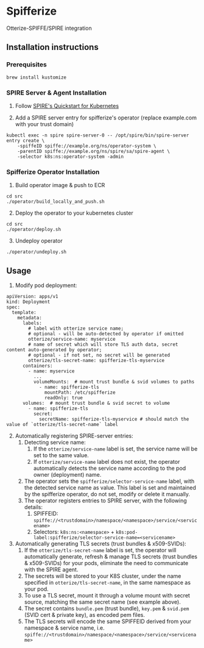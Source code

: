 # Spifferize
Otterize-SPIFFE/SPIRE integration

## Installation instructions
### Prerequisites
```shell
brew install kustomize
```

### SPIRE Server & Agent Installation
1. Follow [SPIRE's Quickstart for Kubernetes](https://spiffe.io/docs/latest/try/getting-started-k8s/)

2. Add a SPIRE server entry for spifferize's operator (replace example.com with your trust domain)
```shell
kubectl exec -n spire spire-server-0 -- /opt/spire/bin/spire-server entry create \
    -spiffeID spiffe://example.org/ns/operator-system \
    -parentID spiffe://example.org/ns/spire/sa/spire-agent \
    -selector k8s:ns:operator-system -admin
```

### Spifferize Operator Installation
1. Build operator image & push to ECR
```shell
cd src
./operator/build_locally_and_push.sh
```

2. Deploy the operator to your kubernetes cluster 
```shell
cd src
./operator/deploy.sh
```

3. Undeploy operator
```shell
./operator/undeploy.sh
```


## Usage
1. Modify pod deployment:
```shell
apiVersion: apps/v1
kind: Deployment
spec:
  template:
    metadata:
      labels:
        # label with otterize service name; 
        # optional - will be auto-detected by operator if omitted
        otterize/service-name: myservice  
        # name of secret which will store TLS auth data, secret content auto-generated by operator; 
        # optional - if not set, no secret will be generated
        otterize/tls-secret-name: spifferize-tls-myservice 
      containers:
        - name: myservice
          ...
          volumeMounts:  # mount trust bundle & svid volumes to paths
            - name: spifferize-tls
              mountPath: /etc/spifferize
              readOnly: true
      volumes:  # mount trust bundle & svid secret to volume
        - name: spifferize-tls
          secret:
            secretName: spifferize-tls-myservice # should match the value of `otterize/tls-secret-name` label
```
2. Automatically registering SPIRE-server entries:
   1. Detecting service name:
      1. If the `otterize/service-name` label is set, the service name will be set to the same value.
      2. If `otterize/service-name` label does not exist, the operator automatically detects the service name 
         according to the pod owner (deployment) name. 
   2. The operator sets the `spifferize/selector-service-name` label, with the detected service name as value. 
      This label is set and maintained by the spifferize operator, do not set, modify or delete it manually. 
   3. The operator registers entries to SPIRE server, with the following details:
      1. SPIFFEID: `spiffe://<trustdomain>/namespace/<namespace>/service/<servicename>`
      2. Selectors: `k8s:ns:<namespace>` + `k8s:pod-label:spifferize/selector-service-name=<servicename>`
3. Automatically generating TLS secrets (trust bundles & x509-SVIDs):
   1. If the `otterize/tls-secret-name` label is set, the operator will automatically generate, refresh & manage
      TLS secrets (trust bundles & x509-SVIDs) for your pods, eliminate the need to communicate with the SPIRE agent.
   2. The secrets will be stored to your K8S cluster, under the name specified in `otterize/tls-secret-name`, in the
      same namespace as your pod.  
   3. To use a TLS secret, mount it through a volume mount with secret source, matching the same secret name (see example above).
   4. The secret contains `bundle.pem` (trust bundle), `key.pem` & `svid.pem` (SVID cert & private key), as encoded pem files.
   5. The TLS secrets will encode the same SPIFFEID derived from your namespace & service name, 
      i.e. `spiffe://<trustdomain>/namespace/<namespace>/service/<servicename>`

